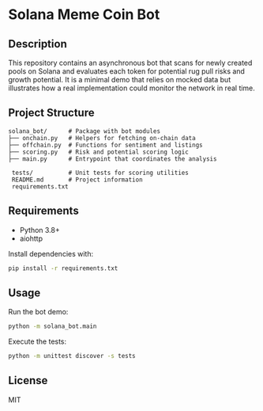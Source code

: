 # Solana Meme Coin Bot

## Description
This repository contains an asynchronous bot that scans for newly created pools on Solana and evaluates each token for potential rug pull risks and growth potential. It is a minimal demo that relies on mocked data but illustrates how a real implementation could monitor the network in real time.

## Project Structure
```
solana_bot/      # Package with bot modules
├── onchain.py   # Helpers for fetching on-chain data
├── offchain.py  # Functions for sentiment and listings
├── scoring.py   # Risk and potential scoring logic
├── main.py      # Entrypoint that coordinates the analysis

 tests/          # Unit tests for scoring utilities
 README.md       # Project information
 requirements.txt
```

## Requirements
- Python 3.8+
- aiohttp

Install dependencies with:
```bash
pip install -r requirements.txt
```

## Usage
Run the bot demo:
```bash
python -m solana_bot.main
```

Execute the tests:
```bash
python -m unittest discover -s tests
```

## License
MIT
